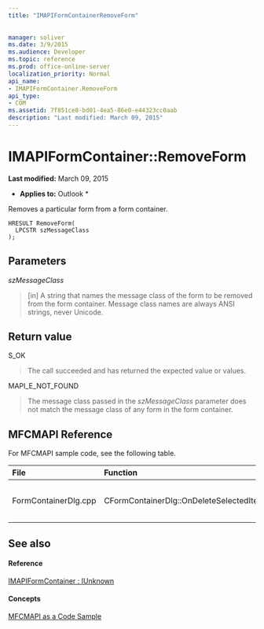 ```yaml
---
title: "IMAPIFormContainerRemoveForm"
 
 
manager: soliver
ms.date: 3/9/2015
ms.audience: Developer
ms.topic: reference
ms.prod: office-online-server
localization_priority: Normal
api_name:
- IMAPIFormContainer.RemoveForm
api_type:
- COM
ms.assetid: 7f851ce8-bd01-4ea5-86e0-e44323cc0aab
description: "Last modified: March 09, 2015"
---
```


# IMAPIFormContainer::RemoveForm

 **Last modified:** March 09, 2015 
  
 * **Applies to:** Outlook * 
  
Removes a particular form from a form container.
  
```
HRESULT RemoveForm(
  LPCSTR szMessageClass
);
```

## Parameters

 _szMessageClass_
  
> [in] A string that names the message class of the form to be removed from the form container. Message class names are always ANSI strings, never Unicode.
    
## Return value

S_OK 
  
> The call succeeded and has returned the expected value or values.
    
MAPI_E_NOT_FOUND 
  
> The message class passed in the  _szMessageClass_ parameter does not match the message class of any form in the form container. 
    
## MFCMAPI Reference

For MFCMAPI sample code, see the following table.
  
|**File**|**Function**|**Comment**|
|:-----|:-----|:-----|
|FormContainerDlg.cpp  <br/> |CFormContainerDlg::OnDeleteSelectedItem  <br/> |MFCMAPI uses the **IMAPIFormContainer::RemoveForm** method to delete a form from a form container.  <br/> |
   
## See also

#### Reference

[IMAPIFormContainer : IUnknown](imapiformcontaineriunknown.md)
#### Concepts

[MFCMAPI as a Code Sample](mfcmapi-as-a-code-sample.md)

